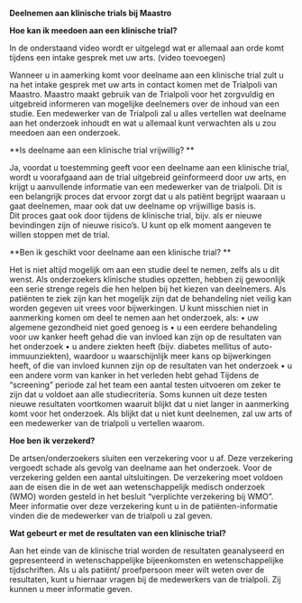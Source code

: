 **Deelnemen aan klinische trials bij Maastro**

**Hoe kan ik meedoen aan een klinische trial?**

In de onderstaand video wordt er uitgelegd wat er allemaal aan orde komt tijdens een intake gesprek met uw arts. (video toevoegen)

Wanneer u in aamerking komt voor deelname aan een klinische trial zult u na het intake gesprek met uw arts in contact komen met de Trialpoli van Maastro.
Maastro maakt gebruik van de Trialpoli voor het zorgvuldig en uitgebreid informeren van mogelijke deelnemers over de inhoud van een studie. Een medewerker van de Trialpoli zal u alles vertellen wat deelname aan het onderzoek inhoudt en wat u allemaal kunt verwachten als u zou meedoen aan een onderzoek. 

**Is deelname aan een klinische trial vrijwillig? **

Ja, voordat u toestemming geeft voor een deelname aan een klinische trial, wordt u voorafgaand aan de trial uitgebreid geïnformeerd door uw arts, en krijgt u aanvullende informatie van een medewerker van de trialpoli. Dit is een belangrijk proces dat ervoor zorgt dat u als patiënt begrijpt waaraan u gaat deelnemen, maar ook dat uw deelname op vrijwillige basis is.   
Dit proces gaat ook door tijdens de klinische trial, bijv. als er nieuwe bevindingen zijn of nieuwe risico’s. U kunt op elk moment aangeven te willen stoppen met de trial.

**Ben ik geschikt voor deelname aan een klinische trial? **

Het is niet altijd mogelijk om aan een studie deel te nemen, zelfs als u dit wenst. Als onderzoekers klinische studies opzetten, hebben zij gewoonlijk een serie strenge regels die hen helpen bij het kiezen van deelnemers. Als patiënten te ziek zijn kan het mogelijk zijn dat de behandeling niet veilig kan worden gegeven uit vrees voor bijwerkingen.
U kunt misschien niet in aanmerking komen om deel te nemen aan het onderzoek, als:
•	uw algemene gezondheid niet goed genoeg is 
•	u een eerdere behandeling voor uw kanker heeft gehad die van invloed kan zijn op de resultaten van het onderzoek
•	u andere ziekten heeft (bijv. diabetes mellitus of auto-immuunziekten), waardoor u waarschijnlijk meer kans op bijwerkingen heeft, of die van invloed kunnen zijn op de resultaten van het onderzoek
•	u een andere vorm van kanker in het verleden hebt gehad
Tijdens de “screening” periode zal het team een aantal testen uitvoeren om zeker te zijn dat u voldoet aan alle studiecriteria. Soms kunnen uit deze testen nieuwe resultaten voortkomen waaruit blijkt dat u niet langer in aanmerking komt voor het onderzoek.
Als blijkt dat u niet kunt deelnemen, zal uw arts of een medewerker van de trialpoli u vertellen waarom.

**Hoe ben ik verzekerd?**

De artsen/onderzoekers sluiten een verzekering voor u af. Deze verzekering vergoedt schade als gevolg van deelname aan het onderzoek. Voor de verzekering gelden een aantal uitsluitingen.  De verzekering moet voldoen aan de eisen die in de wet aan wetenschappelijk medisch onderzoek (WMO) worden gesteld in het besluit “verplichte verzekering bij WMO”. Meer informatie over deze verzekering kunt u in de patiënten-informatie vinden die de medewerker van de trialpoli u zal geven.

**Wat gebeurt er met de resultaten van een klinische trial?**

Aan het einde van de klinische trial worden de resultaten geanalyseerd en gepresenteerd in wetenschappelijke bijeenkomsten en wetenschappelijke tijdschriften. Als u als patiënt/ proefpersoon meer wilt weten over de resultaten, kunt u hiernaar vragen bij de medewerkers van de trialpoli. Zij kunnen u meer informatie geven.
